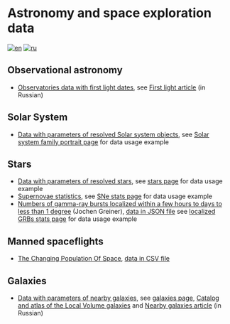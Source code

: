 # Astronomy and space exploration data

[![en](https://img.shields.io/badge/lang-en-red.svg)](README.md)
[![ru](https://img.shields.io/badge/lang-ru-green.svg)](README-ru.md)

## Observational astronomy

* [Observatories data with first light dates](./observatories.json),
see [First light article](https://vk.com/@planetariumvg-pervyi-svet-kak-observatorii-nachinaut-rabotu) (in Russian)

## Solar System

* [Data with parameters of resolved Solar system objects](./solarsystem/resolved.json),
see [Solar system family portrait page](https://gvard.github.io/solarsystem/resolved/) for data usage example

## Stars

* [Data with parameters of resolved stars](./stars/resolved.json),
see [stars page](https://gvard.github.io/stars/resolved/) for data usage example
* [Supernovae statistics](./stars/sne-stats.json),
see [SNe stats page](https://gvard.github.io/stars/snstats/) for data usage example
* [Numbers of gamma-ray bursts localized within a few hours to days to less than 1 degree](https://www.mpe.mpg.de/~jcg/grbgen.html) (Jochen Greiner),
[data in JSON file](./stars/grbs-localized-stats.json)
see [localized GRBs stats page](https://gvard.github.io/grb/stats/) for data usage example

## Manned spaceflights

* [The Changing Population Of Space](https://planet4589.org/space/astro/web/pop.html),
[data in CSV file](./space_population.csv)

## Galaxies

* [Data with parameters of nearby galaxies](./galaxies/nearby.json),
see [galaxies page](https://gvard.github.io/galaxies/),
[Catalog and atlas of the Local Volume galaxies](https://www.sao.ru/lv/lvgdb/introduction.php) and
[Nearby galaxies article](https://vk.com/@planetariumvg-astronomicheskie-dannye-galaktiki-mestnogo-obema) (in Russian)
